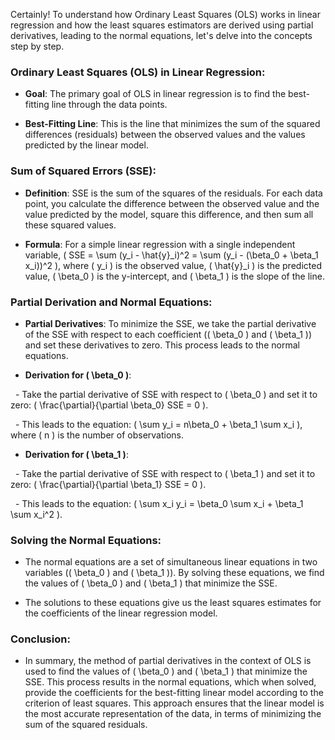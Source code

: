 Certainly! To understand how Ordinary Least Squares (OLS) works in linear regression and how the least squares estimators are derived using partial derivatives, leading to the normal equations, let's delve into the concepts step by step.

### Ordinary Least Squares (OLS) in Linear Regression:

- **Goal**: The primary goal of OLS in linear regression is to find the best-fitting line through the data points.

- **Best-Fitting Line**: This is the line that minimizes the sum of the squared differences (residuals) between the observed values and the values predicted by the linear model.

### Sum of Squared Errors (SSE):

- **Definition**: SSE is the sum of the squares of the residuals. For each data point, you calculate the difference between the observed value and the value predicted by the model, square this difference, and then sum all these squared values.

- **Formula**: For a simple linear regression with a single independent variable, \( SSE = \sum (y_i - \hat{y}_i)^2 = \sum (y_i - (\beta_0 + \beta_1 x_i))^2 \), where \( y_i \) is the observed value, \( \hat{y}_i \) is the predicted value, \( \beta_0 \) is the y-intercept, and \( \beta_1 \) is the slope of the line.

### Partial Derivation and Normal Equations:

- **Partial Derivatives**: To minimize the SSE, we take the partial derivative of the SSE with respect to each coefficient (\( \beta_0 \) and \( \beta_1 \)) and set these derivatives to zero. This process leads to the normal equations.

- **Derivation for \( \beta_0 \)**:

  - Take the partial derivative of SSE with respect to \( \beta_0 \) and set it to zero: \( \frac{\partial}{\partial \beta_0} SSE = 0 \).

  - This leads to the equation: \( \sum y_i = n\beta_0 + \beta_1 \sum x_i \), where \( n \) is the number of observations.

- **Derivation for \( \beta_1 \)**:

  - Take the partial derivative of SSE with respect to \( \beta_1 \) and set it to zero: \( \frac{\partial}{\partial \beta_1} SSE = 0 \).

  - This leads to the equation: \( \sum x_i y_i = \beta_0 \sum x_i + \beta_1 \sum x_i^2 \).

### Solving the Normal Equations:

- The normal equations are a set of simultaneous linear equations in two variables (\( \beta_0 \) and \( \beta_1 \)). By solving these equations, we find the values of \( \beta_0 \) and \( \beta_1 \) that minimize the SSE.

- The solutions to these equations give us the least squares estimates for the coefficients of the linear regression model.

### Conclusion:

- In summary, the method of partial derivatives in the context of OLS is used to find the values of \( \beta_0 \) and \( \beta_1 \) that minimize the SSE. This process results in the normal equations, which when solved, provide the coefficients for the best-fitting linear model according to the criterion of least squares. This approach ensures that the linear model is the most accurate representation of the data, in terms of minimizing the sum of the squared residuals.